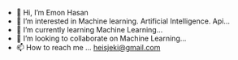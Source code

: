 - 👋 Hi, I’m Emon Hasan
- 👀 I’m interested in Machine learning. Artificial Intelligence. Api...
- 🌱 I’m currently learning Machine Learning...
- 💞️ I’m looking to collaborate on Machine Learning...
- 📫 How to reach me ... heisjeki@gmail.com

<!---
heisjeki is a ✨ special ✨ repository because its `README.md` (this file) appears on your GitHub profile.
You can click the Preview link to take a look at your changes.
--->
